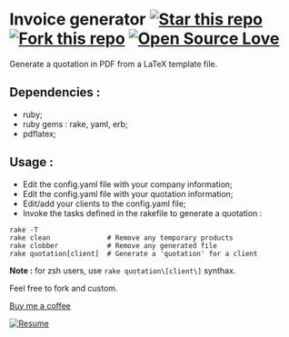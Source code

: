 Invoice generator [![Star this repo](http://githubbadges.com/star.svg?user=ProgrammingSam&repo=quotation-generator&style=flat)](https://github.com/ProgrammingSam/quotation-generator) [![Fork this repo](http://githubbadges.com/fork.svg?user=ProgrammingSam&repo=quotation-generator&style=flat)](https://github.com/ProgrammingSam/quotation-generator/fork) [![Open Source Love](https://badges.frapsoft.com/os/v1/open-source.png?v=103)](https://github.com/ellerbrock/open-source-badges/)
===========

Generate a quotation in PDF from a LaTeX template file.

Dependencies :
-------------

- ruby;
- ruby gems : rake, yaml, erb;
- pdflatex;

Usage :
-------------

- Edit the config.yaml file with your company information;
- Edit the config.yaml file with your quotation information;
- Edit/add your clients to the config.yaml file;
- Invoke the tasks defined in the rakefile to generate a quotation :

```
rake -T
rake clean              # Remove any temporary products
rake clobber            # Remove any generated file
rake quotation[client]  # Generate a 'quotation' for a client
```

**Note :** for zsh users, use `rake quotation\[client\]` synthax.

Feel free to fork and custom.

[Buy me a coffee](https://buymeacoff.ee/ProgrammingSam)

[![Resume](https://forthebadge.com/images/badges/built-with-love.svg)](https://programmingam.io)
